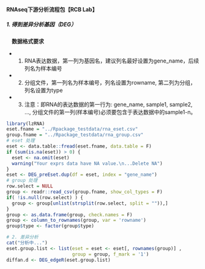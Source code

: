 #### RNAseq下游分析流程包【RCB Lab】
##### 1. 得到差异分析基因（DEG）
&ensp;&ensp;**数据格式要求**
* 1. RNA表达数据，第一列为基因名，建议列名最好设置为gene_name，后续列名为样本编号
* 2. 分组文件，第一列名为样本编号，列名设置为rowname, 第二列为分组，列名设置为type
* 3. 注意：即RNA的表达数据的第一行为: gene_name, sample1, sample2, ..., 分组文件的第一列(样本编号)必须要包含于表达数据中的sample1-n。

```R
library(lzRNA)
eset.fname = "../Rpackage_testdata/rna_eset.csv"
group.fname = "../Rpackage_testdata/rna_group.csv"
# eset 处理
eset <- data.table::fread(eset.fname, data.table = F)
if (sum(is.na(eset)) > 0) {
  eset <- na.omit(eset)
  warning("Your exprs data have NA value.\n...Delete NA")
}
eset <- DEG_preEset.dup(df = eset, index = "gene_name")
# group 处理
row.select = NULL
group <- readr::read_csv(group.fname, show_col_types = F)
if( !is.null(row.select) ) {
  group <- group[unlist(strsplit(row.select, split = "")),]
}
group <- as.data.frame(group, check.names = F)
group <- column_to_rownames(group, var = 'rowname')
group$type <- factor(group$type)

# 2. 差异分析
cat("分析中...")
eset.group.list <- list(eset = eset <- eset[, rownames(group)] ,
                        group = group, f_mark = '1')
diffan.d <- DEG_edgeR(eset.group.list)
```